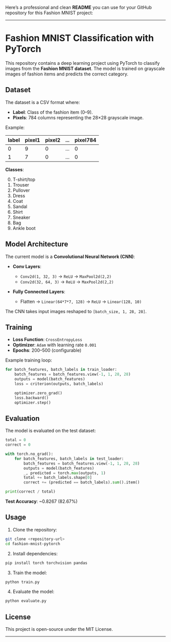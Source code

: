 Here’s a professional and clean **README** you can use for your GitHub repository for this Fashion MNIST project:

---

# Fashion MNIST Classification with PyTorch

This repository contains a deep learning project using PyTorch to classify images from the **Fashion MNIST dataset**. The model is trained on grayscale images of fashion items and predicts the correct category.

## Dataset

The dataset is a CSV format where:

* **Label**: Class of the fashion item (0–9).
* **Pixels**: 784 columns representing the 28×28 grayscale image.

Example:

| label | pixel1 | pixel2 | ... | pixel784 |
| ----- | ------ | ------ | --- | -------- |
| 0     | 9      | 0      | ... | 0        |
| 1     | 7      | 0      | ... | 0        |

**Classes**:

0. T-shirt/top
1. Trouser
2. Pullover
3. Dress
4. Coat
5. Sandal
6. Shirt
7. Sneaker
8. Bag
9. Ankle boot

## Model Architecture

The current model is a **Convolutional Neural Network (CNN)**:

* **Conv Layers**:

  * `Conv2d(1, 32, 3)` → `ReLU` → `MaxPool2d(2,2)`
  * `Conv2d(32, 64, 3)` → `ReLU` → `MaxPool2d(2,2)`
* **Fully Connected Layers**:

  * Flatten → `Linear(64*7*7, 128)` → `ReLU` → `Linear(128, 10)`

The CNN takes input images reshaped to `[batch_size, 1, 28, 28]`.

## Training

* **Loss Function**: `CrossEntropyLoss`
* **Optimizer**: `Adam` with learning rate `0.001`
* **Epochs**: 200–500 (configurable)

Example training loop:

```python
for batch_features, batch_labels in train_loader:
    batch_features = batch_features.view(-1, 1, 28, 28)
    outputs = model(batch_features)
    loss = criterion(outputs, batch_labels)

    optimizer.zero_grad()
    loss.backward()
    optimizer.step()
```

## Evaluation

The model is evaluated on the test dataset:

```python
total = 0
correct = 0

with torch.no_grad():
    for batch_features, batch_labels in test_loader:
        batch_features = batch_features.view(-1, 1, 28, 28)
        outputs = model(batch_features)
        _, predicted = torch.max(outputs, 1)
        total += batch_labels.shape[0]
        correct += (predicted == batch_labels).sum().item()

print(correct / total)
```

**Test Accuracy**: \~0.8267 (82.67%)

## Usage

1. Clone the repository:

```bash
git clone <repository-url>
cd fashion-mnist-pytorch
```

2. Install dependencies:

```bash
pip install torch torchvision pandas
```

3. Train the model:

```bash
python train.py
```

4. Evaluate the model:

```bash
python evaluate.py
```

## License

This project is open-source under the MIT License.

---

